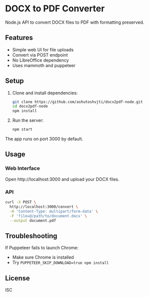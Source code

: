 # DOCX to PDF Converter

Node.js API to convert DOCX files to PDF with formatting preserved.

## Features

- Simple web UI for file uploads
- Convert via POST endpoint
- No LibreOffice dependency
- Uses mammoth and puppeteer

## Setup

1. Clone and install dependencies:
   ```bash
   git clone https://github.com/ashutoshvjti/docx2pdf-node.git
   cd docx2pdf-node
   npm install
   ```

2. Run the server:
   ```bash
   npm start
   ```

The app runs on port 3000 by default.

## Usage

### Web Interface

Open http://localhost:3000 and upload your DOCX files.

### API

```bash
curl -X POST \
  http://localhost:3000/convert \
  -H 'Content-Type: multipart/form-data' \
  -F 'file=@/path/to/document.docx' \
  --output document.pdf
```

## Troubleshooting

If Puppeteer fails to launch Chrome:
- Make sure Chrome is installed
- Try `PUPPETEER_SKIP_DOWNLOAD=true npm install`

## License

ISC 